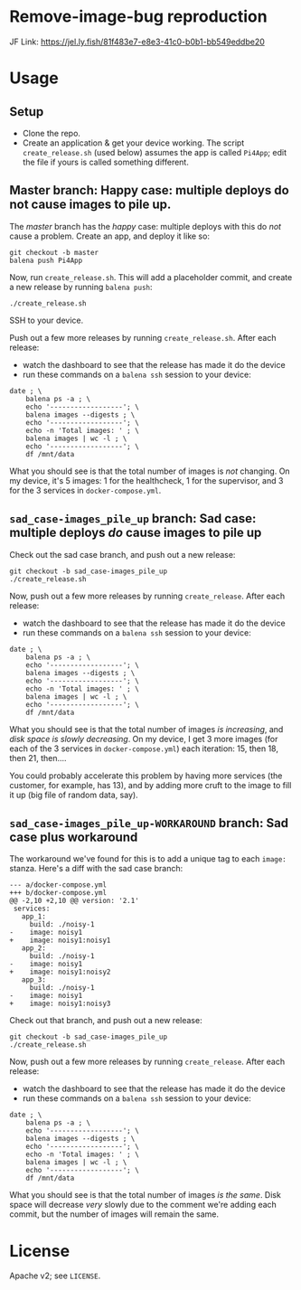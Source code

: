 # Remove-image-bug reproduction

JF Link:  https://jel.ly.fish/81f483e7-e8e3-41c0-b0b1-bb549eddbe20

# Usage

## Setup

- Clone the repo.
- Create an application & get your device working.  The script
  `create_release.sh` (used below) assumes the app is called `Pi4App`; edit the
  file if yours is called something different.

## Master branch: Happy case: multiple deploys do not cause images to pile up.

The _master_ branch has the _happy_ case:  multiple deploys with this
do *not* cause a problem.  Create an app, and deploy it like so:

```
git checkout -b master
balena push Pi4App
```

Now, run `create_release.sh`.  This will add a placeholder commit, and create a
new release by running `balena push`:

```
./create_release.sh
```

SSH to your device.

Push out a few more releases by running `create_release.sh`.  After each release:

- watch the dashboard to see that the release has made it do the
device
- run these commands on a `balena ssh` session to your device:

```
date ; \
	balena ps -a ; \
	echo '------------------'; \
	balena images --digests ; \
	echo '------------------'; \
	echo -n 'Total images: ' ; \
	balena images | wc -l ; \
	echo '------------------'; \
	df /mnt/data
```

What you should see is that the total number of images is *not*
changing.  On my device, it's 5 images:  1 for the healthcheck, 1 for
the supervisor, and 3 for the 3 services in `docker-compose.yml`.

## `sad_case-images_pile_up` branch: Sad case: multiple deploys *do* cause images to pile up

Check out the sad case branch, and push out a new release:

```
git checkout -b sad_case-images_pile_up
./create_release.sh
```

Now, push out a few more releases by running `create_release`.  After
each release:

- watch the dashboard to see that the release has made it do the
device
- run these commands on a `balena ssh` session to your device:

```
date ; \
	balena ps -a ; \
	echo '------------------'; \
	balena images --digests ; \
	echo '------------------'; \
	echo -n 'Total images: ' ; \
	balena images | wc -l ; \
	echo '------------------'; \
	df /mnt/data
```

What you should see is that the total number of images *is
increasing*, and *disk space is slowly decreasing*.  On my device,
I get 3 more images (for each of the 3 services in
`docker-compose.yml`) each iteration:  15, then 18, then 21, then....

You could probably accelerate this problem by having more services
(the customer, for example, has 13), and by adding more cruft to the
image to fill it up (big file of random data, say).


## `sad_case-images_pile_up-WORKAROUND` branch: Sad case plus workaround

The workaround we've found for this is to add a unique tag to each
`image:` stanza.  Here's a diff with the sad case branch:

```
--- a/docker-compose.yml
+++ b/docker-compose.yml
@@ -2,10 +2,10 @@ version: '2.1'
 services:
   app_1:
     build: ./noisy-1
-    image: noisy1
+    image: noisy1:noisy1
   app_2:
     build: ./noisy-1
-    image: noisy1
+    image: noisy1:noisy2
   app_3:
     build: ./noisy-1
-    image: noisy1
+    image: noisy1:noisy3
```

Check out that branch, and push out a new release:

```
git checkout -b sad_case-images_pile_up
./create_release.sh
```

Now, push out a few more releases by running `create_release`.  After
each release:

- watch the dashboard to see that the release has made it do the
device
- run these commands on a `balena ssh` session to your device:

```
date ; \
	balena ps -a ; \
	echo '------------------'; \
	balena images --digests ; \
	echo '------------------'; \
	echo -n 'Total images: ' ; \
	balena images | wc -l ; \
	echo '------------------'; \
	df /mnt/data
```

What you should see is that the total number of images *is the same*.
Disk space will decrease *very* slowly due to the comment we're adding
each commit, but the number of images will remain the same.

# License

Apache v2; see `LICENSE`.
